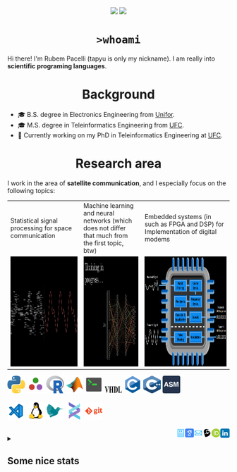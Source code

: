 <!--
**tapyu/tapyu** is a ✨ _special_ ✨ repository because its `README.md` (this file) appears on your GitHub profile.

That is what I'm using to make the this Markdown:

*** About wakatime *** (./.github/workflows/waka-readme-stats.yml or the "Waka Readme" github action):
- How To Use Github's New Personal README and Wakatime: https://www.youtube.com/watch?v=jazcHIaitfE
- Adding Weekly Coding Stats to your GitHub Readme Profile: https://www.youtube.com/watch?v=sZi8MmQP3MY

*** About updating README.md with recent activities *** (./.github/workflows/update-readme-recent-activities.yml or the "Update README with recent activities" github action)
- How To Create An Amazing Profile ReadMe With GitHub Actions -> https://www.youtube.com/watch?v=ECuqb5Tv9qI

*** about deploying your own vercel instance (it is the "GitHub Performance" section of my README.dm) ***
1 -> https://github.com/anuraghazra/github-readme-stats#deploy-on-your-own-vercel-instance
2 -> https://www.youtube.com/watch?v=n6d4KHSKqGk&t=107s
3 -> https://github.com/tapyu/github-readme-stats/blob/master/vercel.json
4 -> https://vercel.com/docs/cli#project-configuration
5 -> https://github.com/abhisheknaiidu/awesome-github-profile-readme

*** other things ***
- awesome-github-profile-readme: https://github.com/abhisheknaiidu/awesome-github-profile-readme
- Shelds.io: https://github.com/badges/shields

-->

<p align='center'>
    <img align='center' src="https://img.shields.io/github/followers/tapyu?style=social">
    <img align='center' src="https://visitor-badge.glitch.me/badge?page_id=tapyu.visitor-badge">
</p>

<h1 align="center"><code>>whoami</code> </h1>
Hi there! I'm Rubem Pacelli (tapyu is only my nickname). I am really into <b>scientific programing languages</b>.
<h1 align="center">Background</h1>
<ul>
  <li>🎓 B.S. degree in Electronics Engineering from <a href="https://unifor.br/">Unifor</a>.</li>
  <li>🎓 M.S. degree in Teleinformatics Engineering from <a href="http://www.ufc.br/">UFC</a>.</li>
  <li>🔬 Currently working on my PhD in Teleinformatics Engineering at <a href="http://www.ufc.br/">UFC</a>.</li>
</ul>
<h1 align="center">Research area</h1>
I work in the area of <b>satellite communication</b>, and I especially focus on the following topics:
<table>
  <tr>
    <td width="250">Statistical signal processing for space communication</td>
     <td width="250">Machine learning and neural networks (which does not differ that much from the first topic, btw)</td>
     <td width="350">Embedded systems (in such as FPGA and DSP) for Implementation of digital modems</td>
  </tr>
  <tr>
    <td valign="top" align="center"><img height="250" width="250" src="figs/signal.gif"></td>
    <td valign="middle" align="center"><img height="250" width="250" src="figs/test.gif"></td>
    <td valign="top" align="center"><img height="250" width="900" src="figs/embedded systems microprocessor.png"></td>
  </tr>
</table>

<code><a href="https://www.python.org/"><img height="40" width="40" alt="python" src="figs/python_colorful.svg"></a></code>
<code><a href="https://julialang.org/"><img height="40" width="40" alt="Julia programming language" src="figs/julia.svg"></a></code>
<code><a href="https://www.r-project.org/"><img height="40" width="40" alt="R programming language" src="figs/r_colorful.svg"></a></code>
<code><a href="https://www.mathworks.com/products/matlab.html"><img height="40" width="40" alt="matlab" src="figs/icons8-matlab.svg"></a></code>
<code><a href="https://en.wikipedia.org/wiki/Shell_script"><img height="40" width="40" alt="Unix shell scripting" src="figs/utilities-x-terminal.svg"></a></code>
<code><a href="https://en.wikipedia.org/wiki/VHDL"><img height="20" width="40" width="40" alt="VHDL" src="figs/VHDL.jfif"></a></code>
<code><a href="https://en.wikipedia.org/wiki/C_(programming_language)"><img height="40" width="40" alt="C programming language" src="figs/c_colorful.svg"></a></code>
<code><a href="https://en.wikipedia.org/wiki/C%2B%2B"><img height="40" width="40" alt="C++ programming language" src="figs/cpp_colorful.svg"></a></code>
<code><a href="https://en.wikipedia.org/wiki/Assembly_language"><img height="40" width="40" alt="assembly" src="figs/assembly.png"></a></code>
<br>
<br>
<code><a href="https://code.visualstudio.com/"><img height="40" width="40" alt="visual studio code" src="figs/vscode_colorful.svg"></a></code>
<code><a href="https://www.linux.org/"><img height="40" alt="linux" src="figs/linux_colorful.svg"></a></code>
<code><a href="https://www.latex-project.org/"><img height="40" width="40" alt="latex" src="figs/icons8-latex.svg"></a></code>
<code><a href="https://docs.helix-editor.com/"><img height="40" width="40" alt="helix-editor" src="figs/helix.png"></a></code>
<code><a href="https://git-scm.com/"><img height="40" alt="git" width="40" src="figs/git.svg"></a></code>
<br>
<br>
<a href="https://www.linkedin.com/in/rubem-pacelli/">
  <img align="right" alt="Tapyu | Linkedin" width="21px" src="figs/linkedin_colorful.svg" />
</a>
<a href="https://orcid.org/0000-0001-5933-8565">
  <img align="right" alt="Tapyu | Orcid" width="20px" src="figs/orcid.svg" />
</a>
<a href="http://lattes.cnpq.br/0717252455115225">
  <img align="right" alt="Tapyu | Lattes" width="20px" src="figs/lattes.png" />
</a>
<a href="mailto:rubem.engenharia@gmail.com">
  <img align="right" alt="Tapyu | Email" width="20px" src="figs/email_blue.svg" />
</a>
<a href="https://scholar.google.com.br/citations?user=Kj6Gzs4AAAAJ&hl=pt-BR&oi=sra">
  <img align="right" alt="Tapyu | Google Scholar" width="20px" src="figs/google_schola_colorful.svg" />
</a>
<a href="https://github.com/tapyu/tapyu/blob/master/cv/Latex/cv.pdf">
  <img align="right" alt="Tapyu | Curriculum Vitae" width="20px" src="figs/curriculum-vitae_blue.svg" />
</a>
<details>
    <summary><h2>Some nice stats</h2></summary>
    <ul> <img src="https://github-readme-activity-graph.vercel.app/graph?username=tapyu&theme=react-dark" />
    <h3>GitHub Performance</h3>
    <table>
        <tr>
            <td> <img src="https://github-readme-stats-xi-six-31.vercel.app/api?username=tapyu&show_icons=true&count_private=true&hide_title=true&line_height=33&theme=react&border=61dafb&hide_border=true" /> </td>
            <td> <img src="https://github-readme-stats-xi-six-31.vercel.app/api/top-langs/?username=tapyu&hide=postscript,jupyter%20notebook,tex,html,makefile,typst&count_private=true&title_color=61dafb&text_color=ffffff&icon_color=61dafb&bg_color=20232a&layout=compact&border_color=61dafb&hide_border=true&langs_count=6" /> </td>
        </tr>
    </table>

### Wakatime stats
<!--START_SECTION:waka-->
![Code Time](http://img.shields.io/badge/Code%20Time-1%2C176%20hrs%204%20mins-blue)

**I'm a Night 🦉** 

```text
🌞 Morning                541 commits         ████░░░░░░░░░░░░░░░░░░░░░   17.98 % 
🌆 Daytime                908 commits         ████████░░░░░░░░░░░░░░░░░   30.18 % 
🌃 Evening                902 commits         ███████░░░░░░░░░░░░░░░░░░   29.98 % 
🌙 Night                  658 commits         █████░░░░░░░░░░░░░░░░░░░░   21.87 % 
```
📅 **I'm Most Productive on Thursday** 

```text
Monday                   456 commits         ████░░░░░░░░░░░░░░░░░░░░░   15.15 % 
Tuesday                  465 commits         ████░░░░░░░░░░░░░░░░░░░░░   15.45 % 
Wednesday                400 commits         ███░░░░░░░░░░░░░░░░░░░░░░   13.29 % 
Thursday                 514 commits         ████░░░░░░░░░░░░░░░░░░░░░   17.08 % 
Friday                   505 commits         ████░░░░░░░░░░░░░░░░░░░░░   16.78 % 
Saturday                 278 commits         ██░░░░░░░░░░░░░░░░░░░░░░░   09.24 % 
Sunday                   391 commits         ███░░░░░░░░░░░░░░░░░░░░░░   12.99 % 
```


📊 **This Week I Spent My Time On** 

```text
💬 Programming Languages: 
Markdown                 3 hrs 29 mins       █████████████░░░░░░░░░░░░   51.84 % 
Python                   2 hrs 12 mins       ████████░░░░░░░░░░░░░░░░░   32.66 % 
YAML                     29 mins             ██░░░░░░░░░░░░░░░░░░░░░░░   07.38 % 
TOML                     12 mins             █░░░░░░░░░░░░░░░░░░░░░░░░   03.18 % 
MATLAB                   7 mins              ░░░░░░░░░░░░░░░░░░░░░░░░░   01.94 % 

🔥 Editors: 
VS Code                  6 hrs 44 mins       █████████████████████████   100.00 % 

🐱‍💻 Projects: 
main                     2 hrs 57 mins       ███████████░░░░░░░░░░░░░░   43.93 % 
awesome-stem-academy     1 hr 29 mins        ██████░░░░░░░░░░░░░░░░░░░   22.11 % 
awesome-electronics      1 hr 15 mins        █████░░░░░░░░░░░░░░░░░░░░   18.56 % 
zsh-activate-py-environme26 mins             ██░░░░░░░░░░░░░░░░░░░░░░░   06.54 % 
tscnn                    23 mins             █░░░░░░░░░░░░░░░░░░░░░░░░   05.78 % 

💻 Operating System: 
Linux                    6 hrs 44 mins       █████████████████████████   100.00 % 
```


 Last Updated on 13/01/2024 18:35:02 UTC
<!--END_SECTION:waka-->

### Recent GitHub Activity
<!--START_SECTION:activity-->
1. 💪 Opened PR [#1](https://github.com/khuyentran1401/hydra-demo/pull/1) in [khuyentran1401/hydra-demo](https://github.com/khuyentran1401/hydra-demo)
2. 🔒 Closed issue [#1](https://github.com/tapyu/awesome-stem-academy/issues/1) in [tapyu/awesome-stem-academy](https://github.com/tapyu/awesome-stem-academy)
3. 🗣 Commented on [#1](https://github.com/tapyu/awesome-stem-academy/issues/1#issuecomment-1890391032) in [tapyu/awesome-stem-academy](https://github.com/tapyu/awesome-stem-academy)
4. 💪 Opened PR [#14](https://github.com/clarkgrubb/latex-input/pull/14) in [clarkgrubb/latex-input](https://github.com/clarkgrubb/latex-input)
5. 💪 Opened PR [#11](https://github.com/khuyentran1401/data-science-template/pull/11) in [khuyentran1401/data-science-template](https://github.com/khuyentran1401/data-science-template)
<!--END_SECTION:activity-->

### Latest Youtube Video 📺
<!-- YOUTUBE:START -->
- [The map of Electronics Engineering](https://www.youtube.com/watch?v=rL5gUJJcSWA)
- [Anki+Clac: The best workflow to increase your English vocabulary](https://www.youtube.com/watch?v=9XNqNNM2AhI)
- [All-digital AFSK modem with Viterbi detection for TT&amp;C CubeSat transceiver - Portuguese audio](https://www.youtube.com/watch?v=FN3arSivyLI)
- [How to change the theme of MATLAB](https://www.youtube.com/watch?v=-ZjhzlEbLko)
<!-- YOUTUBE:END -->
</ul>
</details>
